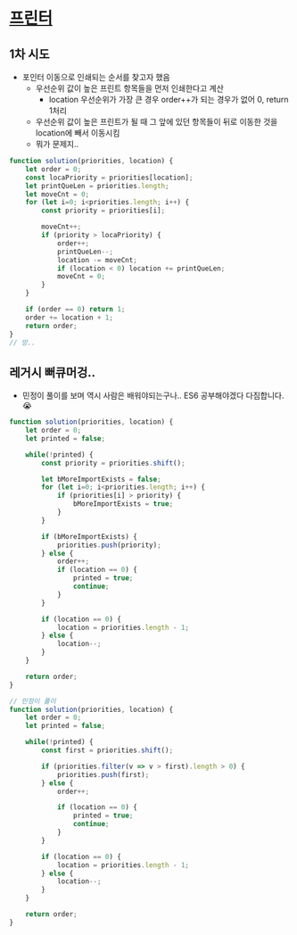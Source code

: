 # [프린터](https://programmers.co.kr/learn/courses/30/lessons/42587)

## 1차 시도

* 포인터 이동으로 인쇄되는 순서를 찾고자 했음
  * 우선순위 값이 높은 프린트 항목들을 먼저 인쇄한다고 계산
    * location 우선순위가 가장 큰 경우 order++가 되는 경우가 없어 0, return 1처리
  * 우선순위 값이 높은 프린트가 될 때 그 앞에 있던 항목들이 뒤로 이동한 것을 location에 빼서 이동시킴
  * 뭐가 문제지..

```javascript
function solution(priorities, location) {
    let order = 0;
    const locaPriority = priorities[location];
    let printQueLen = priorities.length;
    let moveCnt = 0;
    for (let i=0; i<priorities.length; i++) {
        const priority = priorities[i];

        moveCnt++;
        if (priority > locaPriority) {
            order++;
            printQueLen--;
            location -= moveCnt;
            if (location < 0) location += printQueLen;
            moveCnt = 0;
        }
    }

    if (order == 0) return 1;
    order += location + 1;
    return order;
}
// 망..
```

## 레거시 뻐큐머겅..

* 민정이 풀이를 보며 역시 사람은 배워야되는구나.. ES6 공부해야겠다 다짐합니다.😭

```js
function solution(priorities, location) {
    let order = 0;
    let printed = false;

    while(!printed) {
        const priority = priorities.shift();

        let bMoreImportExists = false;
        for (let i=0; i<priorities.length; i++) {
            if (priorities[i] > priority) {
                bMoreImportExists = true;
            }
        }

        if (bMoreImportExists) {
            priorities.push(priority);
        } else {
            order++;
            if (location == 0) {
                printed = true;
                continue;
            }
        }

        if (location == 0) {
            location = priorities.length - 1;
        } else {
            location--;
        }
    }

    return order;
}

// 민정이 풀이
function solution(priorities, location) {
    let order = 0;
    let printed = false;

    while(!printed) {
        const first = priorities.shift();

        if (priorities.filter(v => v > first).length > 0) {
            priorities.push(first);
        } else {
            order++;

            if (location == 0) {
                printed = true;
                continue;
            }
        }

        if (location == 0) {
            location = priorities.length - 1;
        } else {
            location--;
        }
    }

    return order;
}

```